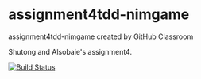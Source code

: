 # assignment4tdd-nimgame
assignment4tdd-nimgame created by GitHub Classroom

Shutong and Alsobaie's assignment4.


[![Build Status](https://travis-ci.com/cmput402-w19/assignment4tdd-nimgame.svg?branch=basicBoard)](https://travis-ci.com/cmput402-w19/assignment4tdd-nimgame)

